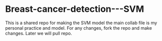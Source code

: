# Breast-cancer-detection---SVM

This is a shared repo for making the SVM model </n>
the main collab file is my personal  practice and model. </n>
For any changes, fork the repo and make changes. Later we will pull repo.
